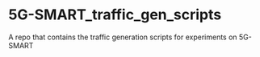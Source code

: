 # 5G-SMART_traffic_gen_scripts
A repo that contains the traffic generation scripts for experiments on 5G-SMART

